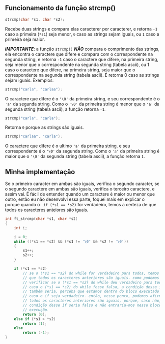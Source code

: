 ## Funcionamento da função strcmp()
```c
strcmp(char *s1, char *s2);
```

Recebe duas strings e compara elas caracterer por caracterer, e retorna `-1` caso a primeira (`*s1`) seja menor, `0` caso as strings sejam iguais, ou `1` caso a primeira seja maior.

***IMPORTANTE***: a função `strcmp()` ***NÃO*** compara o comprimento das strings, ela encontra o caractere que difere e compara com o correspondente na segunda string, e retorna `-1` caso o caractere que difere, na primeira string, seja menor que o correspondente na segunda string (tabela ascii), ou 1 caso o caractere que difere, na primeira string, seja maior que o correspondente na segunda string (tabela ascii). E retorna 0 caso as strings sejam iguais. Exemplos:

```c
strcmp("carla", "carlaa");
```

O caractere que difere é o `'\0'` da primeira string, e seu correspondente é o `'a'` da segunda string. Como o `'\0'`  da primeira string é menor que o `'a'` da segunda string (tabela ascii), a função retorna `-1`. 

```c
strcmp("carla", "carla");
```
Retorna `0` porque as strings são iguais.

```c
strcmp("carlaa", "carla");
```
O caractere que difere é o ultimo `'a'` da primeira string, e seu correspondente é o `'\0'` da segunda string. Como o `'a'` da primeira string é maior que o `'\0'` da segunda string (tabela ascii), a função retorna `1`.

## Minha implementação

Se o primeiro caracter em ambas são iguais, verifica o segundo caracter, se o segundo caractere em ambas são iguais, verifica o terceiro caractere, e assim vai. É fácil de entender quando um caractere é maior ou menor que outro, então eu não desenvolvi essa parte, foquei mais em explicar o porque quando o ``` if (*s1 == *s2)``` for verdadeiro, temos a certeza de que todos os caracteres anteiores são iguais.

```c
int	ft_strcmp(char *s1, char *s2)
{
	int	i;

	i = 0;
	while ((*s1 == *s2) && (*s1 != '\0' && *s2 != '\0'))
	{
		s1++;
		s2++;
	}

	if (*s1 == *s2)
		// se o (*s1 == *s2) do while for verdadeiro para todos, temos
		// que todos os caracteres anteriores são iguais. como podemos
		// verificar se o (*s1 == *s2) do while deu verdadeiro para todos?
		// caso o (*s1 == *s2) do while fosse falso, a condição desse if
		// também seria. perceba que estamos dentro do bloco executado
		// caso o if seja verdadeiro. então, nesse ponto, podemos afirmar que
		// todos os caracteres anteriores são iguais, porque, caso não, a
		// condição desse if seria falso e não entraría-mos nesse bloco de 
		// execução.
		return (0);
	else if (*s1 > *s2)
		return (1);
	else
		return (-1);
}
```
